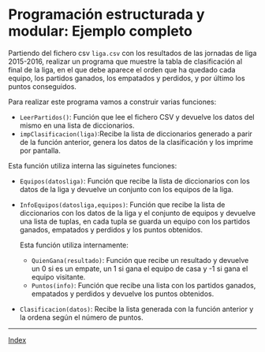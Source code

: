 # Programación estructurada y modular: Ejemplo completo

Partiendo del fichero csv `liga.csv` con los resultados de las jornadas de liga 2015-2016, realizar un programa que muestre la tabla de clasificación al final de la liga, en el que debe aparece el orden que ha quedado cada equipo, los partidos ganados, los empatados y perdidos, y por último los puntos conseguidos.

Para realizar este programa vamos a construir varias funciones:

* `LeerPartidos()`: Función que lee el fichero CSV y devuelve los datos del mismo en una lista de diccionarios.
* `impClasificacion(liga)`:Recibe la lista de diccionarios generado a parir de la función anterior, genera los datos de la clasificación y los imprime por pantalla.

Esta función utiliza interna las siguinetes funciones:

* `Equipos(datosliga)`: Función que recibe la lista de diccionarios con los datos de la liga y devuelve un conjunto con los equipos de la liga.
* `InfoEquipos(datosliga,equipos)`: Función que recibe la lista de diccionarios con los datos de la liga y el conjunto de equipos y devuelve una lista de tuplas, en cada tupla se guarda un equipo con los partidos ganados, empatados y perdidos y los puntos obtenidos.

	Esta función utiliza internamente:

	* `QuienGana(resultado)`: Función que recibe un resultado y devuelve un 0 si es un empate, un 1 si gana el equipo de casa y -1 si gana el equipo visitante.
	* `Puntos(info)`: Función que recibe una lista con los partidos ganados, empatados y perdidos y devuelve los puntos obtenidos.

* `Clasificacion(datos)`: Recibe la lista generada con la función anterior y la ordena según el número de puntos.



***
[Index](../../../README.md)
